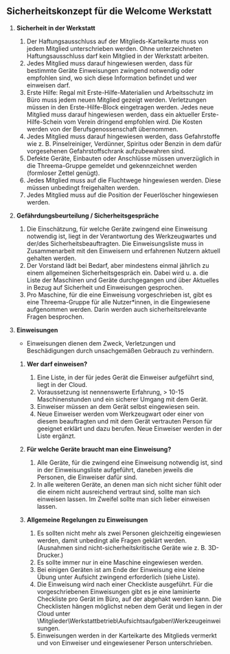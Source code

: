 ## Sicherheitskonzept für die Welcome Werkstatt

1. **Sicherheit in der Werkstatt**
    1. Der Haftungsausschluss auf der Mitglieds-Karteikarte muss von jedem Mitglied unterschrieben werden. Ohne unterzeichneten Haftungsausschluss darf kein Mitglied in der Werkstatt arbeiten.
    2. Jedes Mitglied muss darauf hingewiesen werden, dass für bestimmte Geräte Einweisungen zwingend notwendig oder empfohlen sind, wo sich diese Information befindet und wer einweisen darf.
    3. Erste Hilfe: Regal mit Erste-Hilfe-Materialien und Arbeitsschutz im Büro muss jedem neuen Mitglied gezeigt werden. Verletzungen müssen in den Erste-Hilfe-Block eingetragen werden. 
Jedes neue Mitglied muss darauf hingewiesen werden, dass ein aktueller Erste-Hilfe-Schein vom Verein dringend empfohlen wird. Die Kosten werden von der Berufsgenossenschaft übernommen.
    4. Jedes Mitglied muss darauf hingewiesen werden, dass Gefahrstoffe wie z. B. Pinselreiniger, Verdünner, Spiritus oder Benzin in dem dafür vorgesehenen Gefahrstoffschrank aufzubewahren sind.
    5. Defekte Geräte, Einbauten oder Anschlüsse müssen unverzüglich in die Threema-Gruppe gemeldet und gekennzeichnet werden (formloser Zettel genügt).
    6. Jedes Mitglied muss auf die Fluchtwege hingewiesen werden. Diese müssen unbedingt freigehalten werden.
    7. Jedes Mitglied muss auf die Position der Feuerlöscher hingewiesen werden.
    
2. **Gefährdungsbeurteilung / Sicherheitsgespräche**
    1. Die Einschätzung, für welche Geräte zwingend eine Einweisung notwendig ist, liegt in der Verantwortung des Werkzeugwartes und der/des Sicherheitsbeauftragten. Die Einweisungsliste muss in Zusammenarbeit mit den Einweisern und erfahrenen Nutzern aktuell gehalten werden.
    2. Der Vorstand lädt bei Bedarf, aber mindestens einmal jährlich zu einem allgemeinen Sicherheitsgespräch ein. Dabei wird u. a. die Liste der Maschinen und Geräte durchgegangen und über Aktuelles in Bezug auf Sicherheit und Einweisungen gesprochen.
    3. Pro Maschine, für die eine Einweisung vorgeschrieben ist, gibt es eine Threema-Gruppe für alle Nutzer*innen, in die Eingewiesene aufgenommen werden. Darin werden auch sicherheitsrelevante Fragen besprochen.
3. **Einweisungen**
    - Einweisungen dienen dem Zweck, Verletzungen und Beschädigungen durch unsachgemäßen Gebrauch zu verhindern.
    1. **Wer darf einweisen?**
        1. Eine Liste, in der für jedes Gerät die Einweiser aufgeführt sind, liegt in der Cloud.
        2. Voraussetzung ist nennenswerte Erfahrung, > 10-15 Maschinenstunden und ein sicherer Umgang mit dem Gerät.
        3. Einweiser müssen an dem Gerät selbst eingewiesen sein.
        4. Neue Einweiser werden vom Werkzeugwart oder einer von diesem beauftragten und mit dem Gerät vertrauten Person für geeignet erklärt und dazu berufen. Neue Einweiser werden in der Liste ergänzt.

    2. **Für welche Geräte braucht man eine Einweisung?**
        1. Alle Geräte, für die zwingend eine Einweisung notwendig ist, sind in der Einweisungsliste aufgeführt, daneben jeweils die Personen, die Einweiser dafür sind.
        2. In alle weiteren Geräte, an denen man sich nicht sicher fühlt oder die einem nicht ausreichend vertraut sind, sollte man sich einweisen lassen. Im Zweifel sollte man sich lieber einweisen lassen.

    3. **Allgemeine Regelungen zu Einweisungen**
        1. Es sollten nicht mehr als zwei Personen gleichzeitig eingewiesen werden, damit unbedingt alle Fragen geklärt werden. (Ausnahmen sind nicht-sicherheitskritische Geräte wie z. B. 3D-Drucker.)
        2. Es sollte immer nur in eine Maschine eingewiesen werden.
        3. Bei einigen Geräten ist am Ende der Einweisung eine kleine Übung unter Aufsicht zwingend erforderlich (siehe Liste).
        4. Die Einweisung wird nach einer Checkliste ausgeführt. Für die vorgeschriebenen Einweisungen gibt es je eine laminierte Checkliste pro Gerät im Büro, auf der abgehakt werden kann. Die Checklisten hängen möglichst neben dem Gerät und liegen in der Cloud unter \Mitglieder\Werkstattbetrieb\Aufsichtsaufgaben\Werkzeugeinweisungen.
        5. Einweisungen werden in der Karteikarte des Mitglieds vermerkt und von Einweiser und eingewiesener Person unterschrieben.
